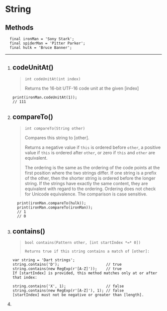 # String



## Methods

```
  final ironMan = 'Sony Stark';
  final spiderMan = 'Pitter Parker';
  final hulk = 'Bruce Banner';
```



------

1. ## codeUnitAt()

   >   `int codeUnitAt(int index)`
   >
   >   Returns the 16-bit UTF-16 code unit at the given [index]
   >
   >   

   ```
   print(ironMan.codeUnitAt(1));
   // 111
   ```

2. ## compareTo()

   > `int compareTo(String other)`
   >
   > Compares this string to [other].
   >
   > Returns a negative value if `this` is ordered before `other`, a positive value if `this` is ordered after `other`, or zero if `this` and `other` are equivalent.
   >
   > The ordering is the same as the ordering of the code points at the first position where the two strings differ. If one string is a prefix of the other, then the shorter string is ordered before the longer string. If the strings have exactly the same content, they are equivalent with regard to the ordering. Ordering does not check for Unicode equivalence. The comparison is case sensitive.

    

   ```
     print(ironMan.compareTo(hulk));
     print(ironMan.compareTo(ironMan));  
     // 1
     // 0
   ```

3. ## contains()

   > `bool contains(Pattern other, [int startIndex *=* 0])`
   >
   > ```
   > Returns true if this string contains a match of [other]:
   > 
   > ```
   >
   > 

   ```
   var string = 'Dart strings';
   string.contains('D');                     // true
   string.contains(new RegExp(r'[A-Z]'));    // true
   If [startIndex] is provided, this method matches only at or after that index:
   
   string.contains('X', 1);                  // false
   string.contains(new RegExp(r'[A-Z]'), 1); // false
   [startIndex] must not be negative or greater than [length].
   
   ```

   

4. 

   


